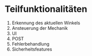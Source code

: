 # Teilfunktionalitäten
 1. Erkennung des aktuellen Winkels
 2. Ansteuerung der Mechanik
 3. UI
 4. POST
 5. Fehlerbehandlung
 6. Sicherheitsfeatures

